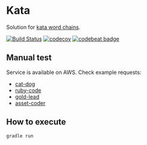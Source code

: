 # Kata 

Solution for [kata word chains](http://codekata.com/kata/kata19-word-chains).

[![Build Status](https://travis-ci.com/vonsowic/kata-word-chains.svg?branch=master)](https://travis-ci.com/vonsowic/kata-word-chains?branch=master)
[![codecov](https://codecov.io/gh/vonsowic/kata-word-chains/branch/master/graph/badge.svg)](https://codecov.io/gh/vonsowic/kata-word-chains)
[![codebeat badge](https://codebeat.co/badges/b3cb5357-1f96-4b24-9c66-4a3672c344fc)](https://codebeat.co/projects/github-com-vonsowic-kata-word-chains-master)

## Manual test
Service is available on AWS. Check example requests:
 - [cat-dog](http://ec2-35-158-97-231.eu-central-1.compute.amazonaws.com:8080/api/chain?start=cat&end=dog)
 - [ruby-code](http://ec2-35-158-97-231.eu-central-1.compute.amazonaws.com:8080/api/chain?start=ruby&end=code)
 - [gold-lead](http://ec2-35-158-97-231.eu-central-1.compute.amazonaws.com:8080/api/chain?start=gold&end=lead)
 - [asset-coder](http://ec2-35-158-97-231.eu-central-1.compute.amazonaws.com:8080/api/chain?start=asset&end=coder)
 

## How to execute
`gradle run`
